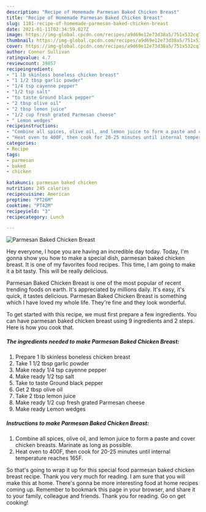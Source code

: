 ```yaml
---
description: "Recipe of Homemade Parmesan Baked Chicken Breast"
title: "Recipe of Homemade Parmesan Baked Chicken Breast"
slug: 1101-recipe-of-homemade-parmesan-baked-chicken-breast
date: 2021-01-11T02:34:59.027Z
image: https://img-global.cpcdn.com/recipes/a9d69e12e73d38a5/751x532cq70/parmesan-baked-chicken-breast-recipe-main-photo.jpg
thumbnail: https://img-global.cpcdn.com/recipes/a9d69e12e73d38a5/751x532cq70/parmesan-baked-chicken-breast-recipe-main-photo.jpg
cover: https://img-global.cpcdn.com/recipes/a9d69e12e73d38a5/751x532cq70/parmesan-baked-chicken-breast-recipe-main-photo.jpg
author: Connor Sullivan
ratingvalue: 4.7
reviewcount: 39857
recipeingredient:
- "1 lb skinless boneless chicken breast"
- "1 1/2 tbsp garlic powder"
- "1/4 tsp cayenne pepper"
- "1/2 tsp salt"
- "to taste Ground black pepper"
- "2 tbsp olive oil"
- "2 tbsp lemon juice"
- "1/2 cup fresh grated Parmesan cheese"
- " Lemon wedges"
recipeinstructions:
- "Combine all spices, olive oil, and lemon juice to form a paste and cover chicken breasts. Marinate as long as possible."
- "Heat oven to 400F, then cook for 20-25 minutes until internal temperature reaches 165F."
categories:
- Recipe
tags:
- parmesan
- baked
- chicken

katakunci: parmesan baked chicken 
nutrition: 245 calories
recipecuisine: American
preptime: "PT26M"
cooktime: "PT42M"
recipeyield: "3"
recipecategory: Lunch

---
```



![Parmesan Baked Chicken Breast](https://img-global.cpcdn.com/recipes/a9d69e12e73d38a5/751x532cq70/parmesan-baked-chicken-breast-recipe-main-photo.jpg)

Hey everyone, I hope you are having an incredible day today. Today, I'm gonna show you how to make a special dish, parmesan baked chicken breast. It is one of my favorites food recipes. This time, I am going to make it a bit tasty. This will be really delicious.



Parmesan Baked Chicken Breast is one of the most popular of recent trending foods on earth. It's appreciated by millions daily. It's easy, it's quick, it tastes delicious. Parmesan Baked Chicken Breast is something which I have loved my whole life. They're fine and they look wonderful.


To get started with this recipe, we must first prepare a few ingredients. You can have parmesan baked chicken breast using 9 ingredients and 2 steps. Here is how you cook that.

<!--inarticleads1-->

##### The ingredients needed to make Parmesan Baked Chicken Breast:

1. Prepare 1 lb skinless boneless chicken breast
1. Take 1 1/2 tbsp garlic powder
1. Make ready 1/4 tsp cayenne pepper
1. Make ready 1/2 tsp salt
1. Take to taste Ground black pepper
1. Get 2 tbsp olive oil
1. Take 2 tbsp lemon juice
1. Make ready 1/2 cup fresh grated Parmesan cheese
1. Make ready  Lemon wedges




<!--inarticleads2-->

##### Instructions to make Parmesan Baked Chicken Breast:

1. Combine all spices, olive oil, and lemon juice to form a paste and cover chicken breasts. Marinate as long as possible.
1. Heat oven to 400F, then cook for 20-25 minutes until internal temperature reaches 165F.




So that's going to wrap it up for this special food parmesan baked chicken breast recipe. Thank you very much for reading. I am sure that you will make this at home. There's gonna be more interesting food at home recipes coming up. Remember to bookmark this page in your browser, and share it to your family, colleague and friends. Thank you for reading. Go on get cooking!
